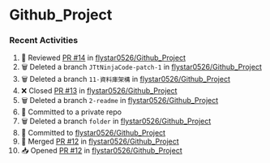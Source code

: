 # Github_Project

### Recent Activities
<!--START_SECTION:activity-->
1. 🔎 Reviewed [PR #14](https://github.com/flystar0526/Github_Project/pull/14) in [flystar0526/Github_Project](https://github.com/flystar0526/Github_Project)
2. 🗑️ Deleted a branch `JTtNinjaCode-patch-1` in [flystar0526/Github_Project](https://github.com/flystar0526/Github_Project)
3. 🗑️ Deleted a branch `11-資料庫架構` in [flystar0526/Github_Project](https://github.com/flystar0526/Github_Project)
4. ❌ Closed [PR #13](https://github.com/flystar0526/Github_Project/pull/13) in [flystar0526/Github_Project](https://github.com/flystar0526/Github_Project)
5. 🗑️ Deleted a branch `2-readme` in [flystar0526/Github_Project](https://github.com/flystar0526/Github_Project)
6. 📝 Committed to a private repo
7. 🗑️ Deleted a branch `folder` in [flystar0526/Github_Project](https://github.com/flystar0526/Github_Project)
8. 📝 Committed to [flystar0526/Github_Project](https://github.com/flystar0526/Github_Project/commit/375fa385314398ea348280ac5276c8bf2b394c8b)
9. 🔀 Merged [PR #12](https://github.com/flystar0526/Github_Project/pull/12) in [flystar0526/Github_Project](https://github.com/flystar0526/Github_Project)
10. 📥 Opened [PR #12](https://github.com/flystar0526/Github_Project/pull/12) in [flystar0526/Github_Project](https://github.com/flystar0526/Github_Project)
<!--END_SECTION:activity-->
